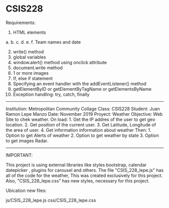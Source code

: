 # CSIS228

Requirements:

1.  HTML elements 

a.  <!DOCTYPE html>
b.  <html> </html>
c.  <head> </head>
d.  <title> </title>
e.  <body> </body>
f.  Team names and date

2.  write() method
3.  global variables
4.  window.alert() method using onclick attribute
5.  document.write method
6.  1 or more images
7.  If, else if statement
8.  Specifying an event handler with the addEventListener() method
9.  getElementByID or getElementByTagName or getElementsByName
10.  Exception handling: try, catch, finally

----------------------------------

Institution: Metropolitan Community Collage
Class: CSIS228
Student: Juan Ramon Lepe Manzo
Date: November 2019
Proyect: Weather
Objective: Web Site to chek weather. 
	On load:
		1. Get the IP addres of the user to get geo location.
		2. Get position of the current user.
		3. Get Latitude, Longitude of the area of user.
		4. Get information information about weather
	Then:
		1. Option to get Alerts of weather
		2. Option to get weather by state
		3. Option to get images Radar.

-----------------------
IMPORTANT:

This project is using external libraries like styles bootstrap, calendar datepicker , plugins for carousel and others.
The file "CSIS_228_lepe.js" has all of the code for the weather, This was created exclusively for this project.
Also, "CSIS_228_lepe.css" has new styles, necessary for this project.

Ubication new files:

js/CSIS_228_lepe.js
css/CSIS_228_lepe.css